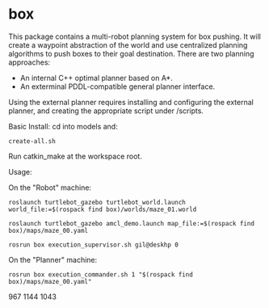 # box

This package contains a multi-robot planning system for box pushing.
It will create a waypoint abstraction of the world and use centralized planning algorithms to push boxes to their goal destination.
There are two planning approaches: 
* An internal C++ optimal planner based on A*.
* An exterminal PDDL-compatible general planner interface.

Using the external planner requires installing and configuring the external planner, and creating the appropriate script under /scripts.



Basic Install: cd into models and:

```create-all.sh```

Run catkin_make at the workspace root.


Usage: 

On the "Robot" machine:

```roslaunch turtlebot_gazebo turtlebot_world.launch world_file:=$(rospack find box)/worlds/maze_01.world```

```roslaunch turtlebot_gazebo amcl_demo.launch map_file:=$(rospack find box)/maps/maze_00.yaml```

```rosrun box execution_supervisor.sh gil@deskhp 0```


On the "Planner" machine:

```rosrun box execution_commander.sh 1 "$(rospack find box)/maps/maze_00.yaml"```

967 1144 1043

